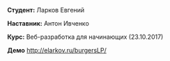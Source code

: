 **Студент:** Ларков Евгений

**Наставник:** Антон Ивченко

**Курс:** Веб-разработка для начинающих (23.10.2017)

**Демо** http://elarkov.ru/burgersLP/
